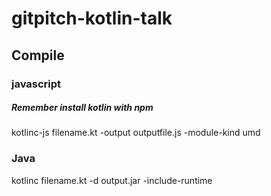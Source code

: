 # gitpitch-kotlin-talk

## Compile

### javascript
##### Remember install kotlin with npm
kotlinc-js filename.kt -output outputfile.js -module-kind umd

### Java
kotlinc filename.kt -d output.jar -include-runtime
